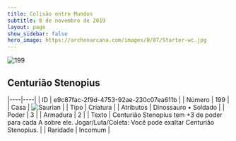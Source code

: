 ```yaml
---
title: Colisão entre Mundos
subtitle: 8 de novembro de 2019
layout: page
show_sidebar: false
hero_image: https://archonarcana.com/images/0/07/Starter-wc.jpg
---
```


![199](https://cdn.keyforgegame.com/media/card_front/pt/452_199_F8P7F4FH6X64_pt.png)

## Centurião Stenopius

|----|----|
| ID | e9c87fac-2f9d-4753-92ae-230c07ea611b |
| Número | 199 |
| Casa | ![Saurian](https://archonarcana.com/images/thumb/9/9e/Saurian_P.png/22px-Saurian_P.png "Sauro") |
| Tipo | Criatura |
| Atributos | Dinossauro • Soldado |
| Poder | 3 |
| Armadura | 2 |
| Texto | Centurião Stenopius tem +3 de poder para cada A sobre ele. Jogar/Luta/Coleta: Você pode exaltar Centurião Stenopius. |
| Raridade | Incomum |
